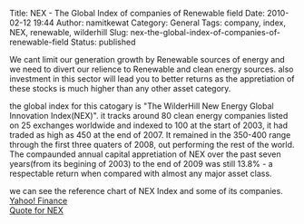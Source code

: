 Title: NEX - The Global Index of companies of Renewable field
Date: 2010-02-12 19:44
Author: namitkewat
Category: General
Tags: company, index, NEX, renewable, wilderhill
Slug: nex-the-global-index-of-companies-of-renewable-field
Status: published

We cant limit our generation growth by Renewable sources of energy and
we need to divert our relience to Renewable and clean energy sources.
also investment in this sector will lead you to better returns as the
appretiation of these stocks is much higher than any other asset
category.

the global index for this catogary is "The WilderHill New Energy Global
Innovation Index(NEX)". it tracks around 80 clean energy companies
listed on 25 exchanges worldwide and indexed to 100 at the start of
2003, it had traded as high as 450 at the end of 2007. It remained in
the 350-400 range through the first three quaters of 2008, out
performing the rest of the world.  
The compaunded annual capital appretiation of NEX over the past seven
years(from its begining of 2003) to the end of 2009 was still 13.8% - a
respectable return when compared with almost any major asset class.

we can see the reference chart of NEX Index and some of its
companies.<!-- Start of Yahoo! Finance code --> [Yahoo!
Finance](http://finance.yahoo.com)  
[Quote for NEX](http://finance.yahoo.com/q?s=NEX)</iframe>
<!-- End of Yahoo! Finance code -->
